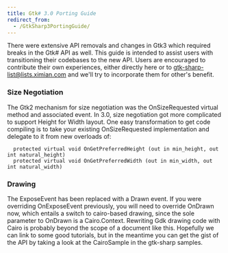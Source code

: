 ```yaml
---
title: Gtk# 3.0 Porting Guide
redirect_from:
  - /GtkSharp3PortingGuide/
---
```


There were extensive API removals and changes in Gtk3 which required breaks in the Gtk\# API as well. This guide is intended to assist users with transitioning their codebases to the new API. Users are encouraged to contribute their own experiences, either directly here or to gtk-sharp-list@lists.ximian.com and we'll try to incorporate them for other's benefit.

### Size Negotiation

The Gtk2 mechanism for size negotiation was the OnSizeRequested virtual method and associated event. In 3.0, size negotiation got more complicated to support Height for Width layout. One easy transformation to get code compiling is to take your existing OnSizeRequested implementation and delegate to it from new overloads of:

      protected virtual void OnGetPreferredHeight (out in min_height, out int natural_height)
      protected virtual void OnGetPreferredWidth (out in min_width, out int natural_width)

### Drawing

The ExposeEvent has been replaced with a Drawn event. If you were overriding OnExposeEvent previously, you will need to override OnDrawn now, which entails a switch to cairo-based drawing, since the sole parameter to OnDrawn is a Cairo.Context. Rewriting Gdk drawing code with Cairo is probably beyond the scope of a document like this. Hopefully we can link to some good tutorials, but in the meantime you can get the gist of the API by taking a look at the CairoSample in the gtk-sharp samples.

